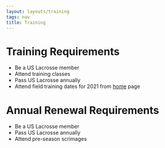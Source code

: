```yaml
---
layout: layouts/training
tags: nav
title: Training
---
```

# Training Requirements
- Be a US Lacrosse member
- Attend training classes
- Pass US Lacrosse annually
- Attend field training dates for 2021 from [home](/) page

# Annual Renewal Requirements
- Be a US Lacrosse member
- Pass US Lacrosse annually
- Attend pre-season scrimages